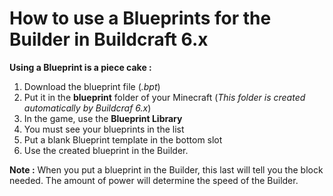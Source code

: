 
How to use a Blueprints for the Builder in Buildcraft 6.x
=========================================================

**Using a Blueprint is a piece cake :**

1. Download the blueprint file (*.bpt*)
2. Put it in the **blueprint** folder of your Minecraft (*This folder is created automatically by Buildcraf 6.x*)
3. In the game, use the **Blueprint Library**
4. You must see your blueprints in the list
5. Put a blank Blueprint template in the bottom slot
6. Use the created blueprint in the Builder. 

**Note :** When you put a blueprint in the Builder, this last will tell you the block needed. The amount of power will determine the speed of the Builder.






